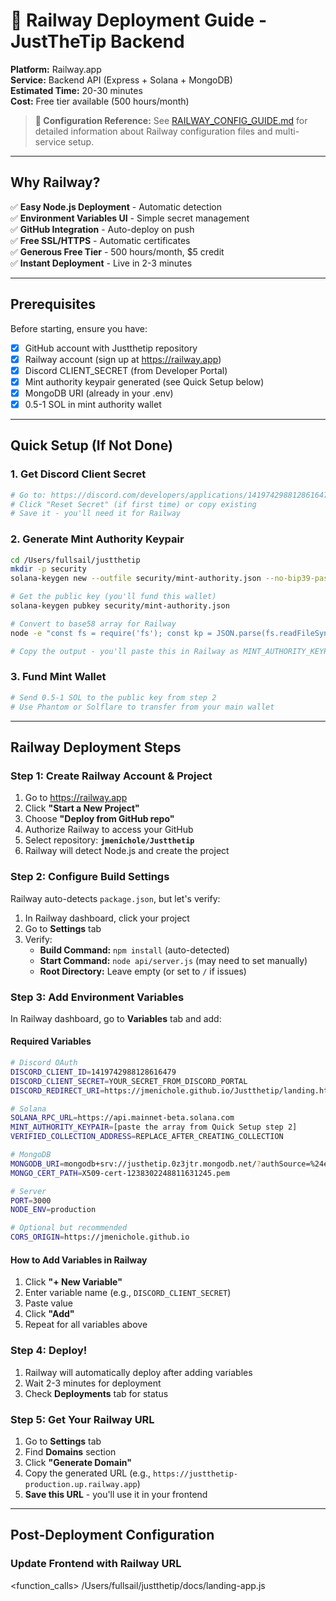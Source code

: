 # 🚂 Railway Deployment Guide - JustTheTip Backend

**Platform:** Railway.app  
**Service:** Backend API (Express + Solana + MongoDB)  
**Estimated Time:** 20-30 minutes  
**Cost:** Free tier available (500 hours/month)

> **📖 Configuration Reference:** See [RAILWAY_CONFIG_GUIDE.md](./RAILWAY_CONFIG_GUIDE.md) for detailed information about Railway configuration files and multi-service setup.

---

## Why Railway?

✅ **Easy Node.js Deployment** - Automatic detection  
✅ **Environment Variables UI** - Simple secret management  
✅ **GitHub Integration** - Auto-deploy on push  
✅ **Free SSL/HTTPS** - Automatic certificates  
✅ **Generous Free Tier** - 500 hours/month, $5 credit  
✅ **Instant Deployment** - Live in 2-3 minutes  

---

## Prerequisites

Before starting, ensure you have:

- [x] GitHub account with Justthetip repository
- [x] Railway account (sign up at https://railway.app)
- [x] Discord CLIENT_SECRET (from Developer Portal)
- [x] Mint authority keypair generated (see Quick Setup below)
- [x] MongoDB URI (already in your .env)
- [x] 0.5-1 SOL in mint authority wallet

---

## Quick Setup (If Not Done)

### 1. Get Discord Client Secret

```bash
# Go to: https://discord.com/developers/applications/1419742988128616479/oauth2
# Click "Reset Secret" (if first time) or copy existing
# Save it - you'll need it for Railway
```

### 2. Generate Mint Authority Keypair

```bash
cd /Users/fullsail/justthetip
mkdir -p security
solana-keygen new --outfile security/mint-authority.json --no-bip39-passphrase

# Get the public key (you'll fund this wallet)
solana-keygen pubkey security/mint-authority.json

# Convert to base58 array for Railway
node -e "const fs = require('fs'); const kp = JSON.parse(fs.readFileSync('security/mint-authority.json')); console.log(JSON.stringify(Array.from(kp)));"

# Copy the output - you'll paste this in Railway as MINT_AUTHORITY_KEYPAIR
```

### 3. Fund Mint Wallet

```bash
# Send 0.5-1 SOL to the public key from step 2
# Use Phantom or Solflare to transfer from your main wallet
```

---

## Railway Deployment Steps

### Step 1: Create Railway Account & Project

1. Go to https://railway.app
2. Click **"Start a New Project"**
3. Choose **"Deploy from GitHub repo"**
4. Authorize Railway to access your GitHub
5. Select repository: **`jmenichole/Justthetip`**
6. Railway will detect Node.js and create the project

### Step 2: Configure Build Settings

Railway auto-detects `package.json`, but let's verify:

1. In Railway dashboard, click your project
2. Go to **Settings** tab
3. Verify:
   - **Build Command:** `npm install` (auto-detected)
   - **Start Command:** `node api/server.js` (may need to set manually)
   - **Root Directory:** Leave empty (or set to `/` if issues)

### Step 3: Add Environment Variables

In Railway dashboard, go to **Variables** tab and add:

#### Required Variables

```bash
# Discord OAuth
DISCORD_CLIENT_ID=1419742988128616479
DISCORD_CLIENT_SECRET=YOUR_SECRET_FROM_DISCORD_PORTAL
DISCORD_REDIRECT_URI=https://jmenichole.github.io/Justthetip/landing.html

# Solana
SOLANA_RPC_URL=https://api.mainnet-beta.solana.com
MINT_AUTHORITY_KEYPAIR=[paste the array from Quick Setup step 2]
VERIFIED_COLLECTION_ADDRESS=REPLACE_AFTER_CREATING_COLLECTION

# MongoDB
MONGODB_URI=mongodb+srv://justhetip.0z3jtr.mongodb.net/?authSource=%24external&authMechanism=MONGODB-X509
MONGO_CERT_PATH=X509-cert-1238302248811631245.pem

# Server
PORT=3000
NODE_ENV=production

# Optional but recommended
CORS_ORIGIN=https://jmenichole.github.io
```

#### How to Add Variables in Railway

1. Click **"+ New Variable"**
2. Enter variable name (e.g., `DISCORD_CLIENT_SECRET`)
3. Paste value
4. Click **"Add"**
5. Repeat for all variables above

### Step 4: Deploy!

1. Railway will automatically deploy after adding variables
2. Wait 2-3 minutes for deployment
3. Check **Deployments** tab for status

### Step 5: Get Your Railway URL

1. Go to **Settings** tab
2. Find **Domains** section
3. Click **"Generate Domain"**
4. Copy the generated URL (e.g., `https://justthetip-production.up.railway.app`)
5. **Save this URL** - you'll use it in your frontend

---

## Post-Deployment Configuration

### Update Frontend with Railway URL

<function_calls>
<invoke name="read_file">
<parameter name="filePath">/Users/fullsail/justthetip/docs/landing-app.js